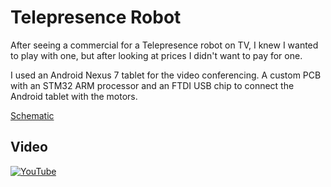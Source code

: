 Telepresence Robot
==================

After seeing a commercial for a Telepresence robot on TV, I knew I wanted to play with one, but after looking at prices I didn't want to pay for one.

I used an Android Nexus 7 tablet for the video conferencing. A custom PCB with an STM32 ARM processor and an FTDI USB chip to connect the Android tablet with the motors.

[Schematic](https://github.com/joeferner/telepresenceRobot/blob/master/hardware/main.pdf?raw=true)

Video
-----

[![YouTube](http://img.youtube.com/vi/nxQw_-PgoPo/0.jpg)](http://www.youtube.com/watch?v=nxQw_-PgoPo)

